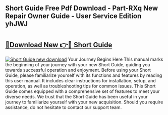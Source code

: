 ## Short Guide Free Pdf Download - Part-RXq New Repair Owner Guide - User Service Edition yhJWJ

# <h2><a href="http://bc81072.oget.top/?id=Short+Guide">🔗Download New 👉🔴 Short Guide</a></h2>

[![Short Guide new download](https://i.imgur.com/5g1atiW.png)](http://bc81072.oget.top/?id=Short+Guide)
Your Journey Begins Here This manual marks the beginning of your journey with your new Short Guide, guiding you towards successful operation and enjoyment. Before using your Short Guide, please familiarize yourself with its functions and features by reading this user manual. It includes clear instructions for installation, setup, and operation, as well as troubleshooting tips for common issues. This Short Guide comes equipped with a comprehensive set of features to meet your diverse needs. We trust that the Short Guide has been useful in your journey to familiarize yourself with your new acquisition. Should you require assistance, do not hesitate to contact our support team.
